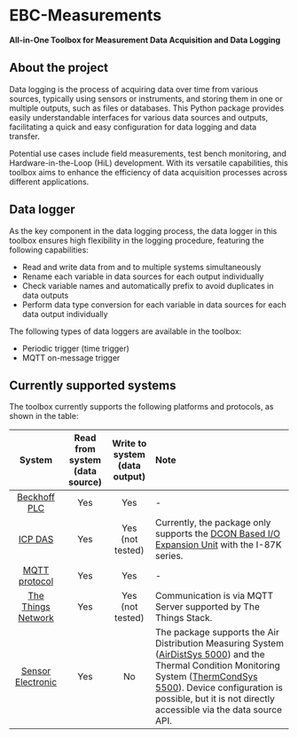 # EBC-Measurements

**All-in-One Toolbox for Measurement Data Acquisition and Data Logging**

## About the project

Data logging is the process of acquiring data over time from various sources, typically using sensors or instruments, 
and storing them in one or multiple outputs, such as files or databases.
This Python package provides easily understandable interfaces for various data sources and outputs, facilitating a quick 
and easy configuration for data logging and data transfer.

Potential use cases include field measurements, test bench monitoring, and Hardware-in-the-Loop (HiL) development. 
With its versatile capabilities, this toolbox aims to enhance the efficiency of data acquisition processes across 
different applications.

## Data logger

As the key component in the data logging process, the data logger in this toolbox ensures high flexibility in the 
logging procedure, featuring the following capabilities:

- Read and write data from and to multiple systems simultaneously
- Rename each variable in data sources for each output individually
- Check variable names and automatically prefix to avoid duplicates in data outputs
- Perform data type conversion for each variable in data sources for each data output individually

The following types of data loggers are available in the toolbox:

- Periodic trigger (time trigger)
- MQTT on-message trigger

## Currently supported systems

The toolbox currently supports the following platforms and protocols, as shown in the table:

|                         System                          | Read from system<br>(data source) | Write to system<br>(data output) | Note                                                                                                                                                                                                                                                                                                                                                             | 
|:-------------------------------------------------------:|:---------------------------------:|:--------------------------------:|:-----------------------------------------------------------------------------------------------------------------------------------------------------------------------------------------------------------------------------------------------------------------------------------------------------------------------------------------------------------------|
|        [Beckhoff PLC](https://www.beckhoff.com/)        |                Yes                |               Yes                | -                                                                                                                                                                                                                                                                                                                                                                |
|           [ICP DAS](https://www.icpdas.com/)            |                Yes                |         Yes (not tested)         | Currently, the package only supports the [DCON Based I/O Expansion Unit](https://www.icpdas.com/en/product/guide+Remote__I_O__Module__and__Unit+Ethernet__I_O__Modules+IO__Expansion__Unit) with the I-87K series.                                                                                                                                               |
|           [MQTT protocol](https://mqtt.org/)            |                Yes                |               Yes                | -                                                                                                                                                                                                                                                                                                                                                                |
| [The Things Network](https://www.thethingsnetwork.org/) |                Yes                |         Yes (not tested)         | Communication is via MQTT Server supported by The Things Stack.                                                                                                                                                                                                                                                                                                  |
|    [Sensor Electronic](http://sensor-electronic.pl/)    |                Yes                |                No                | The package supports the Air Distribution Measuring System ([AirDistSys 5000](http://sensor-electronic.pl/pdf/KAT_AirDistSys5000.pdf)) and the Thermal Condition Monitoring System ([ThermCondSys 5500](http://sensor-electronic.pl/pdf/KAT_ThermCondSys5500.pdf)). Device configuration is possible, but it is not directly accessible via the data source API. |


